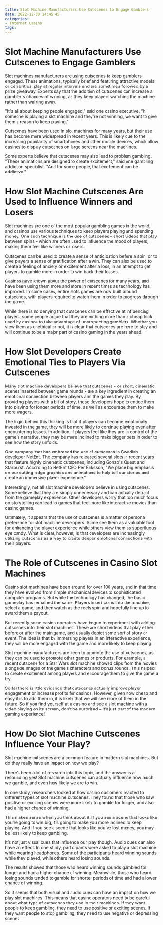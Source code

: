 ```yaml
---
title: Slot Machine Manufacturers Use Cutscenes to Engage Gamblers
date: 2022-12-30 14:45:45
categories:
- Internet Casino
tags:
---
```



#  Slot Machine Manufacturers Use Cutscenes to Engage Gamblers

Slot machines manufacturers are using cutscenes to keep gamblers engaged. These animations, typically brief and featuring attractive models or celebrities, play at regular intervals and are sometimes followed by a prize giveaway. Experts say that the addition of cutscenes can increase a gambler's chances of winning, as they keep players watching the machine rather than walking away.

"It's all about keeping people engaged," said one casino executive. "If someone is playing a slot machine and they're not winning, we want to give them a reason to keep playing."

Cutscenes have been used in slot machines for many years, but their use has become more widespread in recent years. This is likely due to the increasing popularity of smartphones and other mobile devices, which allow casinos to display cutscenes on large screens near the machines.

Some experts believe that cutscenes may also lead to problem gambling. "These animations are designed to create excitement," said one gambling addiction specialist. "And for some people, that excitement can be addictive."

#  How Slot Machine Cutscenes Are Used to Influence Winners and Losers

Slot machines are one of the most popular gambling games in the world, and casinos use various techniques to keep players playing and spending money. One such technique is the use of cutscenes – short videos that play between spins – which are often used to influence the mood of players, making them feel like winners or losers.

Cutscenes can be used to create a sense of anticipation before a spin, or to give players a sense of gratification after a win. They can also be used to create a feeling of anxiety or excitement after a loss, in an attempt to get players to gamble more in order to win back their losses.

Casinos have known about the power of cutscenes for many years, and have been using them more and more in recent times as technology has improved. In some cases, entire slots games are now built around cutscenes, with players required to watch them in order to progress through the game.

While there is no denying that cutscenes can be effective at influencing players, some people argue that they are nothing more than a cheap trick used by casinos to take advantage of unsuspecting gamblers. Whether you view them as unethical or not, it is clear that cutscenes are here to stay and will continue to be a major part of casino gaming in the years ahead.

#  How Slot Developers Create Emotional Ties to Players Via Cutscenes 

Many slot machine developers believe that cutscenes - or short, cinematic scenes inserted between game rounds - are a key ingredient in creating an emotional connection between players and the games they play. By providing players with a bit of story, these developers hope to entice them into playing for longer periods of time, as well as encourage them to make more wagers.

The logic behind this thinking is that if players can become emotionally invested in the game, they will be more likely to continue playing even after encountering losses. In addition, if players feel like they are in control of the game's narrative, they may be more inclined to make bigger bets in order to see how the story unfolds.

One company that has embraced the use of cutscenes is Swedish developer NetEnt. The company has released several slots in recent years that feature highly cinematic cutscenes, including Gonzo's Quest and Starburst. According to NetEnt CEO Per Eriksson, "We place big emphasis on our cutting-edge graphics and animations to help tell our stories and create an immersive player experience."

Interestingly, not all slot machine developers believe in using cutscenes. Some believe that they are simply unnecessary and can actually detract from the gameplay experience. Other developers worry that too much focus on storytelling can lead to games that feel more like interactive movies than casino games.

Ultimately, it appears that the use of cutscenes is a matter of personal preference for slot machine developers. Some see them as a valuable tool for enhancing the player experience while others view them as superfluous eye candy. What is clear, however, is that developers are increasingly utilizing cutscenes as a way to create deeper emotional connections with their players.

#  The Role of Cutscenes in Casino Slot Machines 

Casino slot machines have been around for over 100 years, and in that time they have evolved from simple mechanical devices to sophisticated computer programs. But while the technology has changed, the basic gameplay has remained the same: Players insert coins into the machine, select a game, and then watch as the reels spin and hopefully line up to award them a payout.

But recently some casino operators have begun to experiment with adding cutscenes into their slot machines. These are short videos that play either before or after the main game, and usually depict some sort of story or event. The idea is that by immersing players in an interactive experience, they will be more engaged with the game and more likely to keep playing.

Slot machine manufacturers are keen to promote the use of cutscenes, as they can be used to promote other games or products. For example, a recent cutscene for a Star Wars slot machine showed clips from the movies alongside images of the game’s characters and bonus rounds. This helped to create excitement among players and encourage them to give the game a try.

So far there is little evidence that cutscenes actually improve player engagement or increase profits for casinos. However, given how cheap and easy it is to add them in, it is likely that we will see more of them in the future. So if you find yourself at a casino and see a slot machine with a video playing on its screen, don’t be surprised – it’s just part of the modern gaming experience!

#  How Do Slot Machine Cutscenes Influence Your Play?

Slot machine cutscenes are a common feature in modern slot machines. But do they really have an impact on how we play?

There’s been a lot of research into this topic, and the answer is a resounding yes! Slot machine cutscenes can actually influence how much we gamble, and even how likely we are to win.

In one study, researchers looked at how casino customers reacted to different types of slot machine cutscenes. They found that those who saw positive or exciting scenes were more likely to gamble for longer, and also had a higher chance of winning.

This makes sense when you think about it. If you see a scene that looks like you’re going to win big, it’s going to make you more inclined to keep playing. And if you see a scene that looks like you’ve lost money, you may be less likely to keep gambling.

It’s not just visual cues that influence our play though. Audio cues can also have an effect. In one study, participants were asked to play a slot machine while wearing headphones. Some of the participants heard winning sounds while they played, while others heard losing sounds.

The results showed that those who heard winning sounds gambled for longer and had a higher chance of winning. Meanwhile, those who heard losing sounds tended to gamble for shorter periods of time and had a lower chance of winning.

So it seems that both visual and audio cues can have an impact on how we play slot machines. This means that casino operators need to be careful about what type of cutscenes they use in their machines. If they want people to keep gambling, they need to use positive or exciting scenes. If they want people to stop gambling, they need to use negative or depressing scenes.